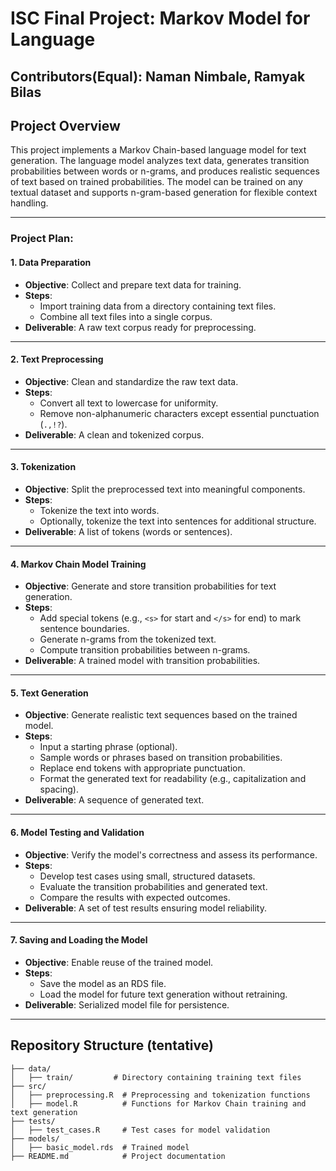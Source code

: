 # ISC Final Project: Markov Model for Language
## Contributors(Equal): Naman Nimbale, Ramyak Bilas

## Project Overview
This project implements a Markov Chain-based language model for text generation. The language model analyzes text data, generates transition probabilities between words or n-grams, and produces realistic sequences of text based on trained probabilities. The model can be trained on any textual dataset and supports n-gram-based generation for flexible context handling.

---

### Project Plan:

#### 1. **Data Preparation**
   - **Objective**: Collect and prepare text data for training.
   - **Steps**:
     - Import training data from a directory containing text files.
     - Combine all text files into a single corpus.
   - **Deliverable**: A raw text corpus ready for preprocessing.

---

#### 2. **Text Preprocessing**
   - **Objective**: Clean and standardize the raw text data.
   - **Steps**:
     - Convert all text to lowercase for uniformity.
     - Remove non-alphanumeric characters except essential punctuation (`.,!?`).
   - **Deliverable**: A clean and tokenized corpus.

---

#### 3. **Tokenization**
   - **Objective**: Split the preprocessed text into meaningful components.
   - **Steps**:
     - Tokenize the text into words.
     - Optionally, tokenize the text into sentences for additional structure.
   - **Deliverable**: A list of tokens (words or sentences).

---

#### 4. **Markov Chain Model Training**
   - **Objective**: Generate and store transition probabilities for text generation.
   - **Steps**:
     - Add special tokens (e.g., `<s>` for start and `</s>` for end) to mark sentence boundaries.
     - Generate n-grams from the tokenized text.
     - Compute transition probabilities between n-grams.
   - **Deliverable**: A trained model with transition probabilities.

---

#### 5. **Text Generation**
   - **Objective**: Generate realistic text sequences based on the trained model.
   - **Steps**:
     - Input a starting phrase (optional).
     - Sample words or phrases based on transition probabilities.
     - Replace end tokens with appropriate punctuation.
     - Format the generated text for readability (e.g., capitalization and spacing).
   - **Deliverable**: A sequence of generated text.

---

#### 6. **Model Testing and Validation**
   - **Objective**: Verify the model's correctness and assess its performance.
   - **Steps**:
     - Develop test cases using small, structured datasets.
     - Evaluate the transition probabilities and generated text.
     - Compare the results with expected outcomes.
   - **Deliverable**: A set of test results ensuring model reliability.

---

#### 7. **Saving and Loading the Model**
   - **Objective**: Enable reuse of the trained model.
   - **Steps**:
     - Save the model as an RDS file.
     - Load the model for future text generation without retraining.
   - **Deliverable**: Serialized model file for persistence.

---

## Repository Structure (tentative)
```plaintext
├── data/
│   ├── train/         # Directory containing training text files
├── src/
│   ├── preprocessing.R  # Preprocessing and tokenization functions
│   ├── model.R          # Functions for Markov Chain training and text generation
├── tests/
│   ├── test_cases.R     # Test cases for model validation
├── models/
│   ├── basic_model.rds  # Trained model
├── README.md            # Project documentation

